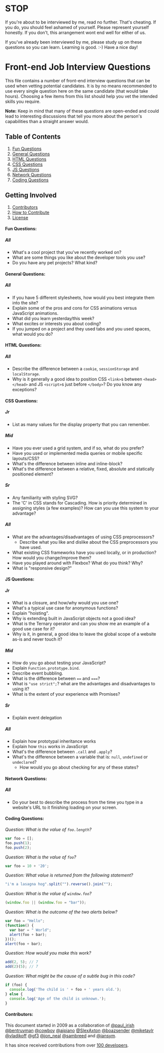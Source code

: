 # STOP

If you're about to be interviewed by me, read no further. That's cheating. If you do, you should feel ashamed of yourself. Please represent yourself honestly. If you don't, this arrangement wont end well for either of us.

If you've already been interviewed by me, please study up on these questions so you can learn. Learning is good. :-) Have a nice day!

# Front-end Job Interview Questions

This file contains a number of front-end interview questions that can be used when vetting potential candidates. It is by no means recommended to use every single question here on the same candidate (that would take hours). Choosing a few items from this list should help you vet the intended skills you require.

**Note:** Keep in mind that many of these questions are open-ended and could lead to interesting discussions that tell you more about the person's capabilities than a straight answer would.

## Table of Contents

  1. [Fun Questions](#fun-questions)
  1. [General Questions](#general-questions)
  1. [HTML Questions](#html-questions)
  1. [CSS Questions](#css-questions)
  1. [JS Questions](#js-questions)
  1. [Network Questions](#network-questions)
  1. [Coding Questions](#coding-questions)

## Getting Involved

  1. [Contributors](#contributors)
  1. [How to Contribute](https://github.com/h5bp/Front-end-Developer-Interview-Questions/blob/master/CONTRIBUTING.md)
  1. [License](https://github.com/h5bp/Front-end-Developer-Interview-Questions/blob/master/LICENSE.md)

#### Fun Questions:

##### All

* What's a cool project that you've recently worked on?
* What are some things you like about the developer tools you use?
* Do you have any pet projects? What kind?

#### General Questions:

##### All

* If you have 5 different stylesheets, how would you best integrate them into the site?
* Explain some of the pros and cons for CSS animations versus JavaScript animations.
* What did you learn yesterday/this week?
* What excites or interests you about coding?
* If you jumped on a project and they used tabs and you used spaces, what would you do?

#### HTML Questions:

##### All

* Describe the difference between a `cookie`, `sessionStorage` and `localStorage`.
* Why is it generally a good idea to position CSS `<link>`s between `<head></head>` and JS `<script>`s just before `</body>`? Do you know any exceptions?

#### CSS Questions:

##### Jr

* List as many values for the display property that you can remember.

##### Mid

* Have you ever used a grid system, and if so, what do you prefer?
* Have you used or implemented media queries or mobile specific layouts/CSS?
* What's the difference between inline and inline-block?
* What's the difference between a relative, fixed, absolute and statically positioned element?

##### Sr

* Any familiarity with styling SVG?
* The 'C' in CSS stands for Cascading.  How is priority determined in assigning styles (a few examples)?  How can you use this system to your advantage?

##### All

* What are the advantages/disadvantages of using CSS preprocessors?
  * Describe what you like and dislike about the CSS preprocessors you have used.
* What existing CSS frameworks have you used locally, or in production? How would you change/improve them?
* Have you played around with Flexbox? What do you think? Why?
* What is "responsive design?"

#### JS Questions:

##### Jr

* What is a closure, and how/why would you use one?
* What's a typical use case for anonymous functions?
* Explain "hoisting".
* Why is extending built in JavaScript objects not a good idea?
* What is the Ternary operator and can you show me an example of a good use case for it?
* Why is it, in general, a good idea to leave the global scope of a website as-is and never touch it?

##### Mid

* How do you go about testing your JavaScript?
* Explain `Function.prototype.bind`.
* Describe event bubbling.
* What is the difference between `==` and `===`?
* What is `"use strict";`? what are the advantages and disadvantages to using it?
* What is the extent of your experience with Promises?

##### Sr

* Explain event delegation

##### All

* Explain how prototypal inheritance works
* Explain how `this` works in JavaScript
* What's the difference between `.call` and `.apply`?
* What's the difference between a variable that is: `null`, `undefined` or `undeclared`?
  * How would you go about checking for any of these states?

#### Network Questions:

##### All

* Do your best to describe the process from the time you type in a website's URL to it finishing loading on your screen.

#### Coding Questions:

*Question: What is the value of `foo.length`?*
```javascript
var foo = [];
foo.push(1);
foo.push(2);
```

*Question: What is the value of `foo`?*
```javascript
var foo = 10 + '20';
```

*Question: What value is returned from the following statement?*
```javascript
"i'm a lasagna hog".split("").reverse().join("");
```

*Question: What is the value of `window.foo`?*
```javascript
(window.foo || (window.foo = "bar"));
```

*Question: What is the outcome of the two alerts below?*
```javascript
var foo = "Hello";
(function() {
  var bar = " World";
  alert(foo + bar);
})();
alert(foo + bar);
```

*Question: How would you make this work?*
```javascript
add(2, 5); // 7
add(2)(5); // 7
```

*Question: What might be the cause of a subtle bug in this code?*
```javascript
if (foo) {
  console.log('The child is ' + foo + ' years old.');
} else {
  console.log('Age of the child is unknown.');
}
```

#### Contributors:

This document started in 2009 as a collaboration of [@paul_irish](https://twitter.com/paul_irish) [@bentruyman](https://twitter.com/bentruyman) [@cowboy](https://twitter.com/cowboy) [@ajpiano](https://twitter.com/ajpiano)  [@SlexAxton](https://twitter.com/slexaxton) [@boazsender](https://twitter.com/boazsender) [@miketaylr](https://twitter.com/miketaylr) [@vladikoff](https://twitter.com/vladikoff) [@gf3](https://twitter.com/gf3) [@jon_neal](https://twitter.com/jon_neal) [@sambreed](https://twitter.com/sambreed) and [@iansym](https://twitter.com/iansym).

It has since received contributions from over [100 developers](https://github.com/h5bp/Front-end-Developer-Interview-Questions/graphs/contributors).
